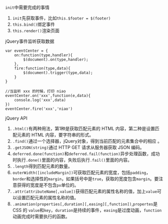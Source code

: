 `init`中需要完成的事情	
1. `init`先获取事件，比如`this.$footer = $(footer)`
2. `this.bind()`绑定事件
3. `this.render()`渲染页面

jQuery事件监听获取数据
```
var eventCenter = {
    on:function(type,handler){
        $(document).on(type,handler);
    },
    fire:function(type,data){
        $(document).trigger(type,data);
    }
}

//当监听 xxx 的时候，打印 niao
eventCenter.on('xxx',function(e,data){
	console.log('xxx',data)
})
eventCenter.fire('xxx','niao')
```

jQuery API
1. `.html()`有两种用法，第1种是获取匹配元素的 HTML 内容，第二种是设置匹配元素的 HTML 内容，要字符串的形式。
2. `.find()`通过一个选择器，jQuery对象，得到当前匹配的元素集合中的相应 。
3. `.getJSON(string)`通过 HTTP GET 请求从服务器获取 JSON 编码。
4. `deferred.done(function)`和`deferred.fail(function)`异步处理函数，成功时执行`.done()`里面的内容，失败后执行`.fail()`里面的内容。
5. `.length`得到匹配元素的数量。
6. `outerWidth([includeMargin])`可获取匹配元素的宽度，包括`padding`，`border`和选择性的`margin`，如果括号中是`true`，获取的宽度包含`margin`。要注意获得的宽度是不包含`px`单位的。
7. `.attr(attributeName[,value])`获得匹配元素的属性名称的值，加上`value`可以设置匹配元素的属性名称的值。
8. `.animation(properties[,duration][,easing][,function])`,`propertes`是 CSS 的 `value`和`key`，`duration`是持续的事件，`easing`是过度动画，`function`动画完成时需要执行的函数。
